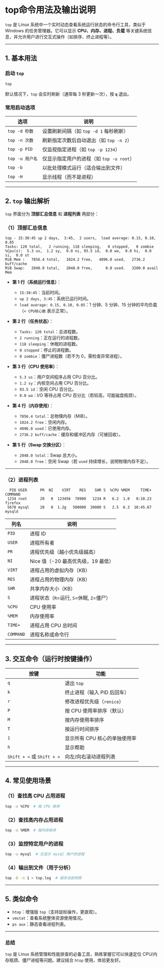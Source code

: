 # top命令用法及输出说明

`top` 是 Linux 系统中一个实时动态查看系统运行状态的命令行工具，类似于 Windows 的任务管理器。它可以显示 **CPU、内存、进程、负载** 等关键系统信息，并允许用户进行交互式操作（如排序、终止进程等）。

---

## **1. 基本用法**
### **启动 `top`**
```bash
top
```
默认情况下，`top` 会实时刷新（通常每 3 秒更新一次），按 **`q`** 退出。

### **常用启动选项**
| 选项 | 说明 |
|------|------|
| `top -d 秒数` | 设置刷新间隔（如 `top -d 1` 每秒刷新） |
| `top -n 次数` | 刷新指定次数后自动退出（如 `top -n 2`） |
| `top -p PID` | 仅监视指定进程（如 `top -p 1234`） |
| `top -u 用户名` | 仅显示指定用户的进程（如 `top -u root`） |
| `top -b` | 以批处理模式运行（适合输出到文件） |
| `top -H` | 显示线程（而不是进程） |

---

## **2. `top` 输出解析**
`top` 界面分为 **顶部汇总信息** 和 **进程列表** 两部分：

### **（1）顶部汇总信息**
```
top - 15:30:45 up 2 days,  3:45,  2 users,  load average: 0.15, 0.10, 0.05
Tasks: 120 total,   2 running, 118 sleeping,   0 stopped,   0 zombie
%Cpu(s):  5.3 us,  1.2 sy,  0.0 ni, 93.5 id,  0.0 wa,  0.0 hi,  0.0 si,  0.0 st
MiB Mem :   7856.4 total,   1024.2 free,   4096.0 used,   2736.2 buff/cache
MiB Swap:   2048.0 total,   2048.0 free,      0.0 used.   3200.0 avail Mem
```
- **第 1 行（系统运行信息）**：
  - `15:30:45`：当前时间。
  - `up 2 days, 3:45`：系统已运行时间。
  - `load average: 0.15, 0.10, 0.05`：1 分钟、5 分钟、15 分钟的平均负载（`< CPU核心数` 表示正常）。

- **第 2 行（任务状态）**：
  - `Tasks: 120 total`：总进程数。
  - `2 running`：正在运行的进程数。
  - `118 sleeping`：休眠的进程数。
  - `0 stopped`：停止的进程数。
  - `0 zombie`：僵尸进程数（若不为 0，需检查异常进程）。

- **第 3 行（CPU 使用率）**：
  - `5.3 us`：用户空间程序占用 CPU 百分比。
  - `1.2 sy`：内核空间占用 CPU 百分比。
  - `93.5 id`：空闲 CPU 百分比。
  - `0.0 wa`：I/O 等待占用 CPU 百分比（若较高，可能磁盘瓶颈）。

- **第 4 行（内存使用）**：
  - `7856.4 total`：总物理内存（MiB）。
  - `1024.2 free`：空闲内存。
  - `4096.0 used`：已使用内存。
  - `2736.2 buff/cache`：缓存和缓冲区内存（可被回收）。

- **第 5 行（Swap 交换分区）**：
  - `2048.0 total`：Swap 总大小。
  - `2048.0 free`：空闲 Swap（若 `used` 持续增长，说明物理内存不足）。

---

### **（2）进程列表**
```
  PID USER      PR  NI    VIRT    RES    SHR S  %CPU %MEM     TIME+ COMMAND
 1234 root      20   0  123456  78900   1234 R   6.2  1.0   0:10.23 firefox
 5678 mysql     20   0  1.2g   500000  20000 S   2.5  6.3  10:45.67 mysqld
```
| 列名 | 说明 |
|------|------|
| `PID` | 进程 ID |
| `USER` | 进程所有者 |
| `PR` | 进程优先级（越小优先级越高） |
| `NI` | Nice 值（-20 最高优先级，19 最低） |
| `VIRT` | 进程占用的虚拟内存（KB） |
| `RES` | 进程占用的物理内存（KB） |
| `SHR` | 共享内存大小（KB） |
| `S` | 进程状态（`R`=运行, `S`=休眠, `Z`=僵尸） |
| `%CPU` | CPU 使用率 |
| `%MEM` | 内存使用率 |
| `TIME+` | 进程占用 CPU 总时间 |
| `COMMAND` | 进程名称或命令行 |

---

## **3. 交互命令（运行时按键操作）**
| 按键 | 功能 |
|------|------|
| `q` | 退出 `top` |
| `k` | 终止进程（输入 PID 后回车） |
| `r` | 修改进程优先级（`renice`） |
| `P` | 按 CPU 使用率排序（默认） |
| `M` | 按内存使用率排序 |
| `T` | 按运行时间排序 |
| `1` | 显示所有 CPU 核心的单独使用率 |
| `h` | 显示帮助 |
| `Shift + <` 或 `Shift + >` | 向左/向右滚动进程列表 |

---

## **4. 常见使用场景**
### **（1）查找高 CPU 占用进程**
```bash
top -o %CPU  # 按 CPU 排序
```
### **（2）查找高内存占用进程**
```bash
top -o %MEM  # 按内存排序
```
### **（3）监控特定用户的进程**
```bash
top -u mysql  # 仅显示 mysql 用户的进程
```
### **（4）输出到文件（用于分析）**
```bash
top -b -n 1 > top.log  # 保存当前快照
```

---

## **5. 类似命令**
- `htop`：增强版 `top`（支持鼠标操作，更直观）。
- `vmstat`：查看系统整体资源使用情况。
- `ps aux`：静态查看进程列表。

---

### **总结**
`top` 是 Linux 系统管理和性能排查的必备工具，熟练掌握它可以快速定位 CPU/内存瓶颈、僵尸进程等问题。建议结合 `htop` 使用，体验更友好。
